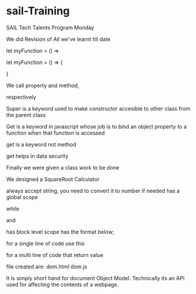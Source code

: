 # sail-Training
SAIL Tech Talents Program
Monday 

<!-- Tuesday, 12th April, 2022 -->
We did Revision of All we've learnt till date

<!--Arrow Function for a single line-->
let myFunction = () =>

<!--Arrow Function for a multi-line-->
let myFunction = () => {

}

 We call property and method, 
 <!--with and  without () --> respectively

 <!-- SUPER -->
Super is a keyword used to make constructor accesible to other class from the parent class

<!-- GETTER -->
Get is a keyword in javascript whose job is to bind an object property to a function  when that function is accessed

get is a keyword not method 

get helps in data security

Finally we were given a class work to be done 

<!-- Thursday, 21st April, 2022 -->


We designed a SquareRoot Calculator

<!-- Revision -->

<!-- 

window.prompt  

--> always accept string, you need to convert it to number if needed

<!-- 

var 

--> has a global scope 

while

<!-- 

let 

--> 
and

<!-- 

const 

--> has block level scope

<!-- 

Arrow Function 

--> has the format below;
  for a single line of code use this

  <!-- 
  
  let a = () => 
  
  -->

for a multi line of code that return value

<!-- 

let a = () => {

} 

-->

<!-- Monday, 25th April, 2022 -->

file created are:
dom.html
dom.js

<!-- DOM  -->
It is simply short hand for document Object Model. Technically its an API used for
affecting the contents of a webpage.

